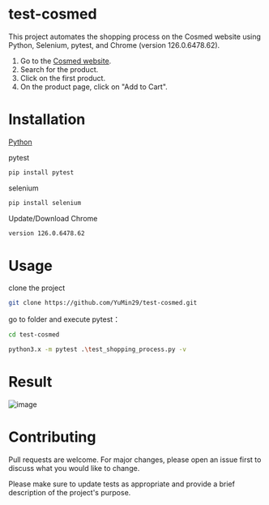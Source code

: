 # test-cosmed
This project automates the shopping process on the Cosmed website using Python, Selenium, pytest, and Chrome (version 126.0.6478.62).
1. Go to the [Cosmed website](https://shop.cosmed.com.tw/).
2. Search for the product.
3. Click on the first product.
4. On the product page, click on "Add to Cart".

# Installation
[Python](https://www.python.org/downloads/)

pytest
```bash
pip install pytest
```
selenium
```bash
pip install selenium
```
Update/Download Chrome
```bash
version 126.0.6478.62
```

# Usage
clone the project
```bash
git clone https://github.com/YuMin29/test-cosmed.git
```

go to folder and execute pytest：
```bash
cd test-cosmed

python3.x -m pytest .\test_shopping_process.py -v
```

# Result
![image](https://github.com/YuMin29/test-cosmed/assets/31217649/ef476777-0165-4c37-a638-84ad25ef93cd)


# Contributing
Pull requests are welcome. For major changes, please open an issue first to discuss what you would like to change.

Please make sure to update tests as appropriate and provide a brief description of the project's purpose.
